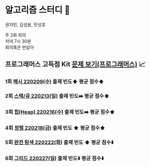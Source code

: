 # 알고리즘 스터디 :100:

권지민, 김성용, 민성호

주 2회 회의  
저녁 7시 30분  
회의록은 번갈아

## 프로그래머스 고득점 Kit [문제 보기(프로그래머스)](https://programmers.co.kr/learn/challenges) :chart_with_upwards_trend:

### 1회 [해시 220209(수)](https://github.com/KKM220204/programmers220204/blob/main/programmers_highScoreKit/M1_Hash/index.md) 출제 빈도:arrow_up:  평균 점수:arrow_up:

### 2회 [스택/큐 220213(일)](https://github.com/KKM220204/programmers220204/blob/main/programmers_highScoreKit/M2_Stack_Queue/index.md) 출제 빈도:arrow_right:  평균 점수:arrow_up:

### 3회 [힙(Heap) 220216(수)](https://github.com/KKM220204/programmers220204/blob/main/programmers_highScoreKit/M3_Heap/index.md) 출제 빈도:arrow_right:  평균 점수:arrow_up:

### 4회 [정렬 220218(금)](https://github.com/KKM220204/programmers220204/blob/main/programmers_highScoreKit/M4_Sort/index.md) 출제 빈도 :arrow_up: 평균 점수:arrow_up:

### 5회 [완전 탐색 220222(화)](https://github.com/KKM220204/programmers220204/blob/main/programmers_highScoreKit/M5_Brute_force/index.md) 출제 빈도 :arrow_up: 평균 점수:arrow_down:

### 6회 [그리드 220227(일)](https://github.com/KKM220204/programmers220204/blob/main/programmers_highScoreKit/M6_Greedy/index.md) 출제 빈도:arrow_down: 평균 점수:arrow_down:

